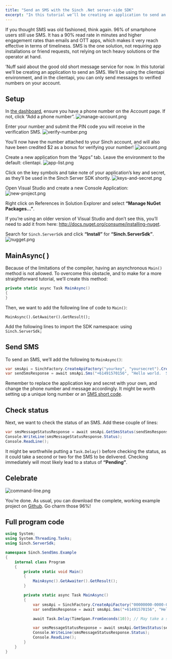 ```yaml
---
title: "Send an SMS with the Sinch .Net server-side SDK"
excerpt: "In this tutorial we’ll be creating an application to send an SMS. We’ll be using a clientapi environment, and in the clientapi, you can only send messages to verified numbers on your account."
---
```

If you thought SMS was old fashioned, think again. 96% of smartphone users still use SMS. It has a 90% read rate in minutes and higher engagement rates than emails and OTT apps, which makes it very reach effective in terms of timeliness. SMS is the one solution, not requiring app installations or friend requests, not relying on tech heavy solutions or the operator at hand.

’Nuff said about the good old short message service for now. In this tutorial we’ll be creating an application to send an SMS. We’ll be using the clientapi environment, and in the clientapi, you can only send messages to verified numbers on your account.

## Setup

In [the dashboard](https://portal.sinch.com/#/login), ensure you have a phone number on the Account page. If not, click “Add a phone number”.
![manage-account.png](images/20db9b9-manage-account.png)

Enter your number and submit the PIN code you will receive in the verification SMS.
![verify-number.png](images/0a4a666-verify-number.png)

You’ll now have the number attached to your Sinch account, and will also have been credited $2 as a bonus for verifying your number\!
![account.png](images/2d986e5-account.png)

Create a new application from the “Apps” tab. Leave the environment to the default: clientapi.
![app-list.png](images/1a848dc-app-list.png)

Click on the key symbols and take note of your application’s key and secret, as they’ll be used in the Sinch Server SDK shortly.
![keys-and-secret.png](images/7ba3076-keys-and-secret.png)

Open Visual Studio and create a new Console Application:
![new-project.png](images/b389852-new-project.png)

Right click on References in Solution Explorer and select **“Manage NuGet Packages…”**.

If you’re using an older version of Visual Studio and don’t see this, you’ll need to add it from here: <http://docs.nuget.org/consume/installing-nuget>.

Search for `Sinch.ServerSdk` and click **“Install”** for **“Sinch.ServerSdk”**.
![nugget.png](images/80117cf-nugget.png)

## MainAsync( ) 
Because of the limitations of the compiler, having an asynchronous `Main()` method is not allowed. To overcome this obstacle, and to make for a more straightforward tutorial, we’ll create this method:

```csharp
private static async Task MainAsync()
{
}
```

Then, we want to add the following line of code to `Main()`:

`MainAsync().GetAwaiter().GetResult();`

Add the following lines to import the SDK namespace: using `Sinch.ServerSdk;`

## Send SMS

To send an SMS, we’ll add the following to `MainAsync()`:

```csharp
var smsApi = SinchFactory.CreateApiFactory("yourkey", "yoursecret").CreateSmsApi();
var sendSmsResponse = await smsApi.Sms("+61491570156", "Hello world.  Sinch SMS here.").Send();
```

Remember to replace the application key and secret with your own, and change the phone number and message accordingly. It might be worth setting up a unique long number or an [SMS short code](https://www.sinch.com/products/messaging/numbers/short-codes/).

## Check status 
Next, we want to check the status of an SMS. Add these couple of lines:

```csharp
var smsMessageStatusResponse = await smsApi.GetSmsStatus(sendSmsResponse.MessageId);
Console.WriteLine(smsMessageStatusResponse.Status);
Console.ReadLine(); 
```

It might be worthwhile putting a `Task.Delay()` before checking the status, as it could take a second or two for the SMS to be delivered. Checking immediately will most likely lead to a status of **“Pending”**.

## Celebrate
![command-line.png](images/99ae63b-command-line.png)

You’re done. As usual, you can download the complete, working example project on [Github](https://github.com/sinch/nuget-serversdk-tutorial). Go charm those 96%\!

## Full program code

```csharp
using System;
using System.Threading.Tasks;
using Sinch.ServerSdk;

namespace Sinch.SendSms.Example
{
    internal class Program
    {
        private static void Main()
        {
            MainAsync().GetAwaiter().GetResult();
        }

        private static async Task MainAsync()
        {
            var smsApi = SinchFactory.CreateApiFactory("00000000-0000-0000-0000-000000000000", "AAAAAAAAAAAAAAAAAAAAAA==").CreateSmsApi();
            var sendSmsResponse = await smsApi.Sms("+61491570156", "Hello world.  Sinch SMS here.").Send();

            await Task.Delay(TimeSpan.FromSeconds(10)); // May take a second or two to be delivered.

            var smsMessageStatusResponse = await smsApi.GetSmsStatus(sendSmsResponse.MessageId);
            Console.WriteLine(smsMessageStatusResponse.Status);
            Console.ReadLine();
        }
    }
}
```